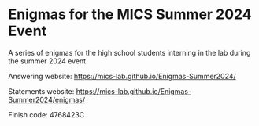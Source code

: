 # Enigmas for the MICS Summer 2024 Event

A series of enigmas for the high school students interning in the lab during the summer 2024 event.

Answering website:
https://mics-lab.github.io/Enigmas-Summer2024/

Statements website:
https://mics-lab.github.io/Enigmas-Summer2024/enigmas/

Finish code: 4768423C